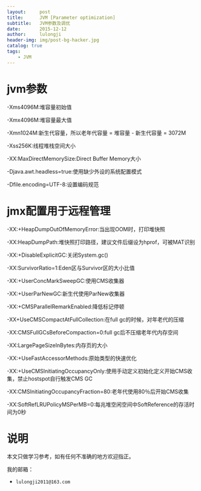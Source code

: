 ```yaml
---
layout:     post
title:      JVM [Parameter optimization]
subtitle:   JVM参数及调优
date:       2015-12-12
author:     lulongji
header-img: img/post-bg-hacker.jpg
catalog: true
tags:
    - JVM
---
```


# jvm参数

-Xms4096M:堆容量初始值

-Xmx4096M:堆容量最大值

-Xmn1024M:新生代容量，所以老年代容量 = 堆容量 - 新生代容量 = 3072M

-Xss256K:线程堆栈空间大小

-XX:MaxDirectMemorySize:Direct Buffer Memory大小

-Djava.awt.headless=true:使用缺少外设的系统配置模式

-Dfile.encoding=UTF-8:设置编码规范

# jmx配置用于远程管理

-XX:+HeapDumpOutOfMemoryError:当出现OOM时，打印堆快照

-XX:HeapDumpPath:堆快照打印路径，建议文件后缀设为hprof，可被MAT识别

-XX:+DisableExplicitGC:关闭System.gc()

-XX:SurvivorRatio=1:Eden区与Survivor区的大小比值

-XX:+UserConcMarkSweepGC:使用CMS收集器

-XX:+UserParNewGC:新生代使用ParNew收集器

-XX:+CMSParallelRemarkEnabled:降低标记停顿

-XX+UseCMSCompactAtFullCollection:在full gc的时候，对年老代的压缩

-XX:CMSFullGCsBeforeCompaction=0:full gc后不压缩老年代内存空间

-XX:LargePageSizeInBytes:内存页的大小

-XX:+UseFastAccessorMethods:原始类型的快速优化

-XX:+UseCMSInitiatingOccupancyOnly:使用手动定义初始化定义开始CMS收集，禁止hostspot自行触发CMS GC

-XX:CMSInitiatingOccupancyFraction=80:老年代使用80％后开始CMS收集

-XX:SoftRefLRUPolicyMSPerMB=0:每兆堆空闲空间中SoftReference的存活时间为0秒




# 说明

本文只做学习参考，如有任何不准确的地方欢迎指正。

我的邮箱：
- ```lulongji2011@163.com```
